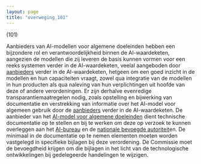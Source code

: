 ```yaml
---
layout: page
title: "overweging_101"
---
```


(101)

Aanbieders van AI-modellen voor algemene doeleinden hebben een bijzondere rol en verantwoordelijkheid binnen de AI-waardeketen, aangezien de modellen die zij leveren de basis kunnen vormen voor een reeks systemen verder in de AI-waardeketen, veelal aangeboden door [aanbieders](a3.md#^aanbieder) verder in de AI-waardeketen, hetgeen om een goed inzicht in de modellen en hun capaciteiten vraagt, zowel qua integratie van de modellen in hun producten als qua naleving van hun verplichtingen uit hoofde van deze of andere verordeningen. Er zijn derhalve evenredige transparantiemaatregelen nodig, zoals opstelling en bijwerking van documentatie en verstrekking van informatie over het AI-model voor algemeen gebruik door de [aanbieders](a3.md#^aanbieder) verder in de AI-waardeketen. De aanbieder van het [AI-model voor algemene doeleinden](a3.md#^gpai) dient technische documentatie op te stellen en bij te werken om deze op verzoek te kunnen overleggen aan het [AI-bureau](a3.md#^aibur) en de [nationale bevoegde autoriteit](a3.md#^natbau)en. De minimaal in de documentatie op te nemen elementen moeten worden vastgelegd in specifieke bijlagen bij deze verordening. De Commissie moet de bevoegdheid krijgen om die bijlagen in het licht van de technologische ontwikkelingen bij gedelegeerde handelingen te wijzigen.